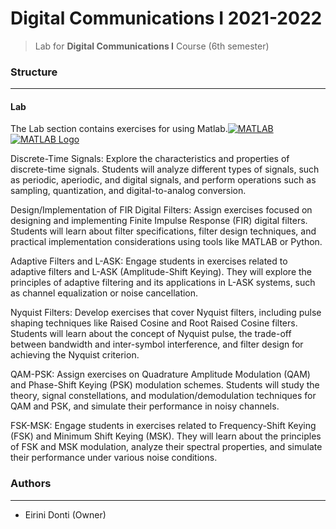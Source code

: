 # Digital Communications I 2021-2022
> Lab for **Digital Communications I** Course (6th semester)

### Structure
---
#### Lab

The Lab section contains exercises for  using Matlab.[![MATLAB](https://img.shields.io/badge/-MATLAB-%230076A8?logo=mathworks&logoColor=white)](https://www.mathworks.com/products/matlab.html) [![MATLAB Logo](https://www.mathworks.com/etc/designs/mathworks/img/logos/matlab_logo.png)](https://www.mathworks.com/products/matlab.html)


Discrete-Time Signals: Explore the characteristics and properties of discrete-time signals. Students will analyze different types of signals, such as periodic, aperiodic, and digital signals, and perform operations such as sampling, quantization, and digital-to-analog conversion.

Design/Implementation of FIR Digital Filters: Assign exercises focused on designing and implementing Finite Impulse Response (FIR) digital filters. Students will learn about filter specifications, filter design techniques, and practical implementation considerations using tools like MATLAB or Python.

Adaptive Filters and L-ASK: Engage students in exercises related to adaptive filters and L-ASK (Amplitude-Shift Keying). They will explore the principles of adaptive filtering and its applications in L-ASK systems, such as channel equalization or noise cancellation.

Nyquist Filters: Develop exercises that cover Nyquist filters, including pulse shaping techniques like Raised Cosine and Root Raised Cosine filters. Students will learn about the concept of Nyquist pulse, the trade-off between bandwidth and inter-symbol interference, and filter design for achieving the Nyquist criterion.

QAM-PSK: Assign exercises on Quadrature Amplitude Modulation (QAM) and Phase-Shift Keying (PSK) modulation schemes. Students will study the theory, signal constellations, and modulation/demodulation techniques for QAM and PSK, and simulate their performance in noisy channels.

FSK-MSK: Engage students in exercises related to Frequency-Shift Keying (FSK) and Minimum Shift Keying (MSK). They will learn about the principles of FSK and MSK modulation, analyze their spectral properties, and simulate their performance under various noise conditions.

### Authors
---

- Eirini Donti (Owner)

<!-- ### License
--- -->

